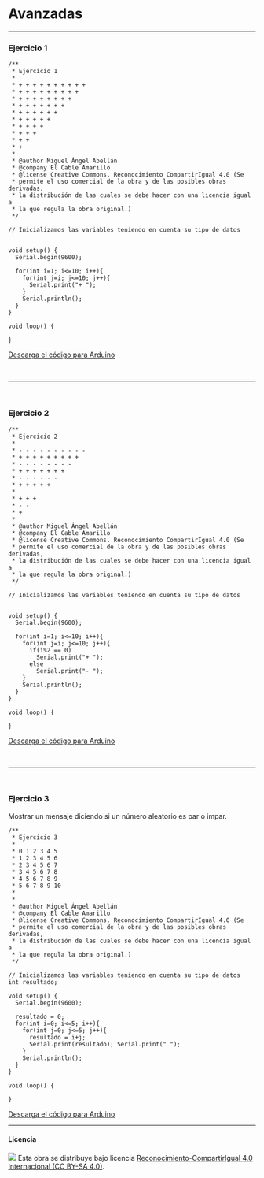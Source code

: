 # Avanzadas



***



### Ejercicio 1

```
/**
 * Ejercicio 1
 * 
 * + + + + + + + + + + 
 * + + + + + + + + + 
 * + + + + + + + + 
 * + + + + + + + 
 * + + + + + + 
 * + + + + + 
 * + + + + 
 * + + + 
 * + + 
 * + 
 * 
 * @author Miguel Ángel Abellán
 * @company El Cable Amarillo
 * @license Creative Commons. Reconocimiento CompartirIgual 4.0 (Se 
 * permite el uso comercial de la obra y de las posibles obras derivadas, 
 * la distribución de las cuales se debe hacer con una licencia igual a 
 * la que regula la obra original.)
 */

// Inicializamos las variables teniendo en cuenta su tipo de datos


void setup() {
  Serial.begin(9600);
  
  for(int i=1; i<=10; i++){
    for(int j=i; j<=10; j++){
      Serial.print("+ ");
    }
    Serial.println();
  }
}

void loop() {

}
```

[Descarga el código para Arduino](Ejercicio1/Ejercicio1.ino)


<br />
<hr>
<br />


### Ejercicio 2

```
/**
 * Ejercicio 2
 * 
 * - - - - - - - - - - 
 * + + + + + + + + + 
 * - - - - - - - - 
 * + + + + + + + 
 * - - - - - - 
 * + + + + + 
 * - - - - 
 * + + + 
 * - -  
 * + 
 * 
 * @author Miguel Ángel Abellán
 * @company El Cable Amarillo
 * @license Creative Commons. Reconocimiento CompartirIgual 4.0 (Se 
 * permite el uso comercial de la obra y de las posibles obras derivadas, 
 * la distribución de las cuales se debe hacer con una licencia igual a 
 * la que regula la obra original.)
 */

// Inicializamos las variables teniendo en cuenta su tipo de datos


void setup() {
  Serial.begin(9600);
  
  for(int i=1; i<=10; i++){
    for(int j=i; j<=10; j++){
      if(i%2 == 0)
        Serial.print("+ ");
      else
        Serial.print("- ");
    }
    Serial.println();
  }
}

void loop() {

}
```

[Descarga el código para Arduino](Ejercicio2/Ejercicio2.ino)


<br />
<hr>
<br />


### Ejercicio 3

Mostrar un mensaje diciendo si un número aleatorio es par o impar.

```
/**
 * Ejercicio 3
 * 
 * 0 1 2 3 4 5 
 * 1 2 3 4 5 6 
 * 2 3 4 5 6 7 
 * 3 4 5 6 7 8 
 * 4 5 6 7 8 9 
 * 5 6 7 8 9 10 
 * 
 * 
 * @author Miguel Ángel Abellán
 * @company El Cable Amarillo
 * @license Creative Commons. Reconocimiento CompartirIgual 4.0 (Se 
 * permite el uso comercial de la obra y de las posibles obras derivadas, 
 * la distribución de las cuales se debe hacer con una licencia igual a 
 * la que regula la obra original.)
 */

// Inicializamos las variables teniendo en cuenta su tipo de datos
int resultado;

void setup() {
  Serial.begin(9600);

  resultado = 0;
  for(int i=0; i<=5; i++){
    for(int j=0; j<=5; j++){
      resultado = i+j;
      Serial.print(resultado); Serial.print(" ");
    }
    Serial.println();
  }
}

void loop() {

}
```

[Descarga el código para Arduino](Ejercicio3/Ejercicio3.ino)



***



#### Licencia

<img src="http://i.creativecommons.org/l/by-sa/4.0/88x31.png" /> Esta obra se distribuye bajo licencia [Reconocimiento-CompartirIgual 4.0 Internacional (CC BY-SA 4.0)](https://creativecommons.org/licenses/by-sa/4.0/deed.es_ES).
